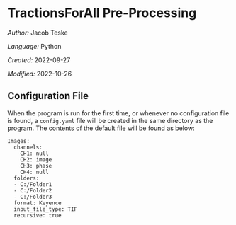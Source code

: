 # TractionsForAll Pre-Processing

*Author:* Jacob Teske

*Language:* Python

*Created:* 2022-09-27

*Modified:* 2022-10-26

## Configuration File

When the program is run for the first time, or whenever no configuration file is found, a `config.yaml` file will be created in the same directory as the program. The contents of the default file will be found as below:

```
Images:
  channels:
    CH1: null
    CH2: image
    CH3: phase
    CH4: null
  folders:
  - C:/Folder1
  - C:/Folder2
  - C:/Folder3
  format: Keyence
  input_file_type: TIF
  recursive: true
```

